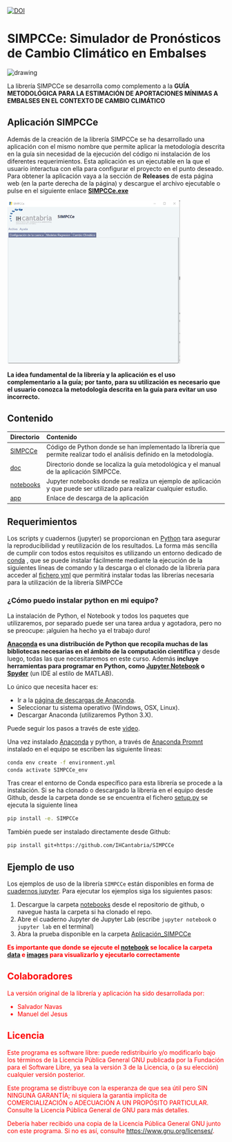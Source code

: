 [![DOI](https://zenodo.org/badge/DOI/10.5281/zenodo.7009927.svg)](https://doi.org/10.5281/zenodo.7009927)

# SIMPCCe: Simulador de Pronósticos de Cambio Climático en Embalses

<p float="left">
<img src="https://ihcantabria.com/wp-content/uploads/2020/07/Logo-IHCantabria-Universidad-Cantabria-cmyk.png" alt="drawing" width="240"/>
</p>

La librería SIMPCCe se desarrolla como complemento a la **GUÍA METODOLÓGICA PARA LA ESTIMACIÓN DE APORTACIONES MÍNIMAS A EMBALSES EN EL CONTEXTO DE CAMBIO CLIMÁTICO**

## Aplicación SIMPCCe
Además de la creación de la librería SIMPCCe se ha desarrollado una aplicación con el mismo nombre que permite aplicar la metodología descrita en la guía sin necesidad de la ejecución del código ni instalación de los diferentes requerimientos. Esta aplicación es un ejecutable en la que el usuario interactua con ella para configurar el proyecto en el punto deseado. Para obtener la aplicación vaya a la sección de **Releases** de esta página web (en la parte derecha de la página) y descargue el archivo ejecutable o pulse en el siguiente enlace [**SIMPCCe.exe**](https://github.com/IHCantabria/SIMPCCe/releases/download/v1.0.0/SIMPCCe-Windows.exe)

<p float="left">
<img src="https://github.com/IHCantabria/SIMPCCe/blob/main/SIMPCCe.png" alt="drawing" width="400"/>
</p>

**La idea fundamental de la librería y la aplicación es el uso complementario a la guía; por tanto, para su utilización es necesario que el usuario conozca la metodología descrita en la guía para evitar un uso incorrecto.**

## Contenido
| Directorio | Contenido |
| :-------- | :------- |
|  [SIMPCCe](https://github.com/IHCantabria/SIMPCCe/tree/main/SIMPCCe) | Código de Python donde se han implementado la librería que permite realizar todo el análisis definido en la metodología.
| [doc](https://www.fundacioncanal.com/docs/guia_embalses_cbio_climatico_FundCanal_2022.pdf) | Directorio donde se localiza la guía metodológica y el manual de la aplicación SIMPCCe.
| [notebooks](https://github.com/IHCantabria/SIMPCCe/tree/main/notebooks) |  Jupyter notebooks donde se realiza un ejemplo de aplicación y que puede ser utilizado para realizar cualquier estudio.
| [app](https://github.com/IHCantabria/SIMPCCe/releases/download/v1.0.0/SIMPCCe-Windows.exe) |  Enlace de descarga de la aplicación

## Requerimientos

Los scripts y cuadernos (jupyter) se proporcionan en [Python](https://www.python.org/) tara asegurar la reproducibilidad y reutilización de los resultados. La forma más sencilla de cumplir con todos estos requisitos es utilizando un entorno dedicado de [conda](https://docs.conda.io) , que se puede instalar fácilmente mediante la ejecución de la siguientes líneas de comando y la descarga o el clonado de la librería para acceder al [fichero  yml](https://github.com/IHCantabria/SIMPCCe/blob/main/environment.yml) que permitirá instalar todas las librerías necesaria para la utilización de la librería SIMPCCe

### ¿Cómo puedo instalar python en mi equipo?

La instalación de Python, el Notebook y todos los paquetes que utilizaremos, por separado puede ser una tarea ardua y agotadora, pero no se preocupe: ¡alguien ha hecho ya el trabajo duro!

__[Anaconda](https://continuum.io/anaconda/) es una distribución de Python que recopila muchas de las bibliotecas necesarias en el ámbito de la computación científica__ y desde luego, todas las que necesitaremos en este curso. Además __incluye herramientas para programar en Python, como [Jupyter Notebook](http://jupyter.org/) o [Spyder](https://github.com/spyder-ide/spyder#spyder---the-scientific-python-development-environment)__ (un IDE al estilo de MATLAB).

Lo único que necesita hacer es:

* Ir a la [página de descargas de Anaconda](http://continuum.io/downloads).
* Seleccionar tu sistema operativo (Windows, OSX, Linux).
* Descargar Anaconda (utilizaremos Python 3.X).

 Puede seguir los pasos a través de este [video](https://youtu.be/x4xegDME5C0?list=PLGBbVX_WvN7as_DnOGcpkSsUyXB1G_wqb).

Una vez instalado [Anaconda](https://continuum.io/anaconda/) y python, a través de [Anaconda Promnt](https://conda.io/projects/conda/en/latest/user-guide/getting-started.html) instalado en el equipo se escriben las siguiente líneas: 

```sh
conda env create -f environment.yml
conda activate SIMPCCe_env
```
Tras crear el entorno de Conda específico para esta librería se procede a la instalación.
Si se ha clonado o descargado la librería en el equipo desde Github, desde la carpeta donde se se encuentra el fichero [setup.py](https://github.com/IHCantabria/SIMPCCe/blob/main/setup.py) se ejecuta la siguiente línea
```sh
pip install -e. SIMPCCe
```
También puede ser instalado directamente desde Github:
```sh
pip install git+https://github.com/IHCantabria/SIMPCCe
```
## Ejemplo de uso

Los ejemplos de uso de la librería `SIMPCCe` están disponibles en forma de [cuadernos jupyter](https://github.com/IHCantabria/SIMPCCe/tree/main/notebooks). Para ejecutar los ejemplos siga los siguientes pasos:

1. Descargue la carpeta [notebooks](https://github.com/IHCantabria/SIMPCCe/tree/main/notebooks) desde el repositorio de github, o navegue hasta la carpeta si ha clonado el repo.
2. Abre el cuaderno Jupyter de Jupyter Lab (escribe `jupyter notebook` o `jupyter lab` en el terminal)
3. Abra la prueba disponible en la carpeta  [Aplicación_SIMPCCe](https://github.com/IHCantabria/SIMPCCe/blob/main/notebooks/Aplicaci%C3%B3n_SIMPCCe.ipynb)

<font color='red'><font color='red'>**Es importante que donde se ejecute el [notebook](https://github.com/IHCantabria/SIMPCCe/blob/main/notebooks/Aplicaci%C3%B3n_SIMPCCe.ipynb) se localice la carpeta [data](https://github.com/IHCantabria/SIMPCCe/tree/main/notebooks/data) e [images](https://github.com/IHCantabria/SIMPCCe/tree/main/notebooks/images) para visualizarlo y ejecutarlo correctamente**

## Colaboradores
La versión original de la librería y aplicación ha sido desarrollada por:

+ Salvador Navas
+ Manuel del Jesus

## Licencia

Este programa es software libre: puede redistribuirlo y/o modificarlo bajo los términos de la Licencia Pública General GNU publicada por la Fundación para el Software Libre, ya sea la versión 3 de la Licencia, o (a su elección) cualquier versión posterior.

Este programa se distribuye con la esperanza de que sea útil pero SIN NINGUNA GARANTÍA; ni siquiera la garantía implícita de COMERCIALIZACIÓN o ADECUACIÓN A UN PROPÓSITO PARTICULAR.  Consulte la Licencia Pública General de GNU para más detalles.

Debería haber recibido una copia de la Licencia Pública General GNU junto con este programa.  Si no es así, consulte <https://www.gnu.org/licenses/>.
